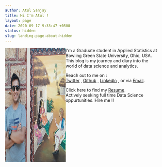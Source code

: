 ```yaml
---
author: Atul Sanjay
title: Hi I'm Atul !
layout: page
date: 2020-09-17 9:33:47 +0500
status: hidden
slug: landing-page-about-hidden
---
```





<img align="left"  src="./images/pic.jpg" width="200" height="375"/>
I'm a Graduate student in Applied Statistics at Bowling Green State University, Ohio, USA. This blog is my journey and diary into the world of data science and analytics.<br/>

 Reach out to me on :<br/>
[Twitter](https://twitter.com/data_atul) , [Github](https://github.com/atulsanjay) , [LinkedIn](https://www.linkedin.com/in/atulsanjay/) , or via [Email](mailto:atulsanjay1@gmail.com). <br/>

Click here to find my [Resume](http://docs.google.com/gview?url=https://github.com/atulsanjay/resume/raw/main/AtulSanjay_resume.pdf&embedded=true).<br/>
Actively seeking full time Data Science oppurtunities. Hire me !!
